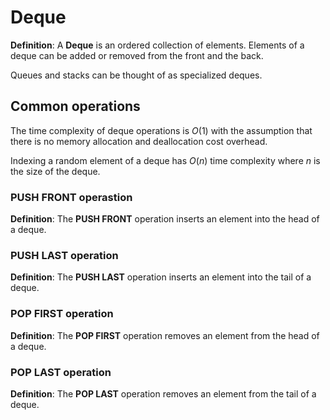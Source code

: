 # Deque

**Definition**: A **Deque** is an ordered collection of elements. Elements of a deque can be added or removed from the front and the back.

Queues and stacks can be thought of as specialized deques.



## Common operations

The time complexity of deque operations is $O(1)$ with the assumption that there is no memory allocation and deallocation cost overhead.

Indexing a random element of a deque has $O(n)$ time complexity where $n$ is the size of the deque.

### PUSH FRONT operastion

**Definition**: The **PUSH FRONT** operation inserts an element into the head of a deque.

### PUSH LAST operation

**Definition**: The **PUSH LAST** operation inserts an element into the tail of a deque.

### POP FIRST operation 

**Definition**: The **POP FIRST** operation removes an element from the head of a deque.

### **POP LAST** operation

**Definition**: The **POP LAST** operation removes an element from the tail of a deque.
